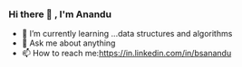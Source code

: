### Hi there 👋 , I'm Anandu
 
- 🌱 I’m currently learning ...data structures and algorithms
- 💬 Ask me about anything
- 📫 How to reach me:https://in.linkedin.com/in/bsanandu

